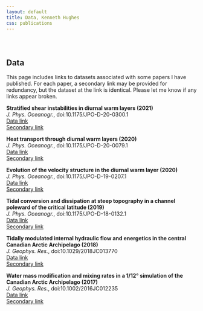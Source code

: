 ```yaml
---
layout: default
title: Data, Kenneth Hughes
css: publications
---
```

######  

## Data

This page includes links to datasets associated with some papers I have published. For each paper, a secondary link may be provided for redundancy, but the dataset at the link is identical. Please let me know if any links appear broken.

__Stratified shear instabilities in diurnal warm layers (2021)__  
*J. Phys. Oceanogr.*, doi:10.1175/JPO-D-20-0300.1  
[Data link][instability_link1]  
[Secondary link][instability_link2]

__Heat transport through diurnal warm layers (2020)__  
*J. Phys. Oceanogr.*, doi:10.1175/JPO-D-20-0079.1  
[Data link][heat_flux_link1]  
[Secondary link][heat_flux_link2]

__Evolution of the velocity structure in the diurnal warm layer (2020)__  
*J. Phys. Oceanogr.*, doi:10.1175/JPO-D-19-0207.1  
[Data link][dwl_shear_link1]  
[Secondary link][dwl_shear_link2]

__Tidal conversion and dissipation at steep topography in a channel poleward of the critical latitude (2019)__  
*J. Phys. Oceanogr.*, doi:10.1175/JPO-D-18-0132.1   
[Data link][subinertial_link]  
[Secondary link][subinertial_link2]


__Tidally modulated internal hydraulic flow and energetics in the central Canadian Arctic Archipelago (2018)__  
*J. Geophys. Res.*, doi:10.1029/2018JC013770  
[Data link][obs_link]  
[Secondary link][obs_link2]


__Water mass modification and mixing rates in a 1/12° simulation of the Canadian Arctic Archipelago (2017)__  
*J. Geophys. Res.*, doi:10.1002/2016JC012235   
[Data link][anha_link]  
[Secondary link][anha_link2]


[anha_link]: https://drive.google.com/drive/folders/1iKxwf8xNfUjXmlTmVYgVi6NElyvCAnY6?usp=sharing
[anha_link2]: https://drive.google.com/open?id=0BySUVZ0q8bZHUE1tQzAzWUxMMDA
[obs_link]: https://drive.google.com/drive/folders/1Pu2VupntwQXywDMbuOmDSUGqNS5cRQ1a?usp=sharing
[obs_link2]: https://drive.google.com/open?id=0BySUVZ0q8bZHbEhrVkdOOXZ0alU
[subinertial_link]: https://drive.google.com/open?id=1QI3MU-Q8KISBZwfU_j1mCGPsdQU0167g
[subinertial_link2]: https://drive.google.com/drive/folders/10sfZzu8WTsMYflYrKlIIMqWf8XY_RW1F?usp=sharing
[dwl_shear_link1]: https://drive.google.com/open?id=1OxHp4w6esHfziWdjozTY-Iuag3UNdlOs
[dwl_shear_link2]: https://drive.google.com/open?id=1wiFHc-7G0WN9Q2SO9ihSmAG7zCMFFpJJ
[heat_flux_link1]: http://dx.doi.org/10.5281/zenodo.3894910
[heat_flux_link2]: https://drive.google.com/drive/folders/1KdgSu0YsQHJkdo2nPFX86lGl_MgmGAI5?usp=sharing
[instability_link1]: https://doi.org/10.5281/zenodo.4306931
[instability_link2]: https://drive.google.com/drive/folders/1mvlUOksvsgJ_m0H2FY8IXJrPuzbeBkBP?usp=sharing

